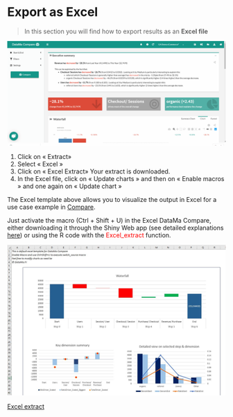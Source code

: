 # Export as Excel

> In this section you will find how to export results as an **Excel file**

![export_excel_gif](images/Extract-Excel-Compare_GIF2.gif)

1. Click on « Extract»
2. Select « Excel »
3. Click on « Excel Extract» Your extract is downloaded.
4. In the Excel file, click on « Update charts » and then on « Enable macros » and one again on « Update chart »

The Excel template above allows you to visualize the output in Excel for a use case example in [Compare](compare/compare.md).

Just activate the macro (Ctrl + Shift + U) in the Excel DataMa Compare, either downloading it through the Shiny Web app (see detailed explanations [here](general/admin/create_use_case/excel_file.md)) or using the R code with the <span style="color:red"> Excel_extract </span> function.

![Excel_extract](images/Excel-extract.jpg)

[Excel extract](https://www.docs.datama.fr/wp-content/uploads/2018/11/2018-11-28-15-56-29-Excel-extract.xlsm)
